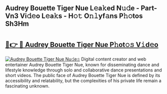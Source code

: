 ## Audrey Bouette Tiger Nue L𝚎a𝚔ed N𝚞𝚍e - Part-Vn3 Vi𝚍𝚎o L𝚎a𝚔s - H𝚘𝚝 O𝚗𝚕yf𝚊ns P𝚑𝚘tos Sh3Hm

# <h2><a href="http://kfc0y7.oniu.top/?m=Audrey+Bouette+Tiger+Nue">🔗👉 🔴 Audrey Bouette Tiger Nue P𝚑ot𝚘𝚜 V𝚒d𝚎o</a></h2>

[![Audrey Bouette Tiger Nue Nu𝚍e𝚜](https://i.imgur.com/0qMVB7G.gif)](http://kfc0y7.oniu.top/?m=Audrey+Bouette+Tiger+Nue)
Digital content creator and web entertainer Audrey Bouette Tiger Nue, known for disseminating dance and lifestyle knowledge through solo and collaborative dance presentations and short videos. The public face of Audrey Bouette Tiger Nue is defined by its accessibility and relatability, but the complexities of his private life remain a fascinating unknown.  
